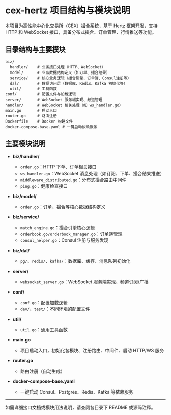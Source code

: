# cex-hertz 项目结构与模块说明

本项目为高性能中心化交易所（CEX）撮合系统，基于 Hertz 框架开发，支持 HTTP 和 WebSocket 接口，具备分布式撮合、订单管理、行情推送等功能。

## 目录结构与主要模块

```
biz/
  handler/    # 业务接口处理（HTTP、WebSocket）
  model/      # 业务数据结构定义（如订单、撮合结果）
  service/    # 核心业务逻辑（撮合引擎、订单簿、Consul注册等）
  dal/        # 数据访问层（数据库、Redis、Kafka 初始化等）
  util/       # 工具函数
conf/         # 配置文件与加载逻辑
server/       # WebSocket 服务端实现、频道管理
handler/      # WebSocket 相关处理（如 ws_handler.go）
main.go       # 启动入口
router.go     # 路由注册
Dockerfile    # Docker 构建文件
docker-compose-base.yaml # 一键启动依赖服务
```

## 主要模块说明

- **biz/handler/**
  - `order.go`：HTTP 下单、订单相关接口
  - `ws_handler.go`：WebSocket 消息处理（如订阅、下单、撮合结果推送）
  - `middleware_distributed.go`：分布式撮合路由中间件
  - `ping.go`：健康检查接口

- **biz/model/**
  - `order.go`：订单、撮合等核心数据结构定义

- **biz/service/**
  - `match_engine.go`：撮合引擎核心逻辑
  - `orderbook.go/orderbook_manager.go`：订单簿管理
  - `consul_helper.go`：Consul 注册与服务发现

- **biz/dal/**
  - `pg/`、`redis/`、`kafka/`：数据库、缓存、消息队列初始化

- **server/**
  - `websocket_server.go`：WebSocket 服务端实现、频道订阅/广播

- **conf/**
  - `conf.go`：配置加载逻辑
  - `dev/`、`test/`：不同环境的配置文件

- **util/**
  - `util.go`：通用工具函数

- **main.go**
  - 项目启动入口，初始化各模块、注册路由、中间件、启动 HTTP/WS 服务

- **router.go**
  - 路由注册（自动生成）

- **docker-compose-base.yaml**
  - 一键启动 Consul、Postgres、Redis、Kafka 等依赖服务

---

如需详细接口文档或模块用法说明，请查阅各目录下 README 或源码注释。

